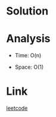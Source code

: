 # Solution


# Analysis
* Time: O(n)

* Space: O(1)


# Link
[leetcode](https://leetcode.com/problems/climbing-stairs/description/)